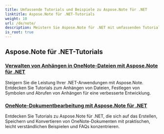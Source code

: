 ```yaml
---
title: Umfassende Tutorials und Beispiele zu Aspose.Note für .NET
linktitle: Aspose.Note für .NET-Tutorials
weight: 10
url: /de/note/
description: Meistern Sie Aspose.Note für .NET mit umfassenden Tutorials. Tauchen Sie ein in Anhänge, Hyperlinks, Bilder und mehr. Verbessern Sie die Bearbeitung Ihrer OneNote-Dokumente.
is_root: true
---
```

## Aspose.Note für .NET-Tutorials 
### [Verwalten von Anhängen in OneNote-Dateien mit Aspose.Note für .NET](./manage-attachments/)
Steigern Sie die Leistung Ihrer .NET-Anwendungen mit Aspose.Note. Entdecken Sie Tutorials zum Anhängen von Dateien, Festlegen von Symbolen und Abrufen von Anhängen für eine verbesserte Entwicklung.
### [ OneNote-Dokumentbearbeitung mit Aspose.Note für .NET](./one-note-document-manipulation/)
Entdecken Sie Tutorials zu Aspose.Note für .NET, die sich auf das Erstellen, Speichern und Konvertieren von OneNote-Dokumenten mit praktischen, leicht verständlichen Beispielen und FAQs konzentrieren.